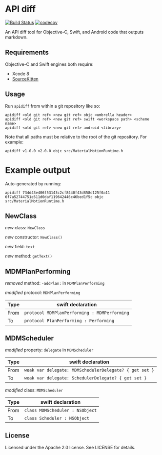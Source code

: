 # API diff

[![Build Status](https://travis-ci.org/material-motion/material-motion-apidiff.svg?branch=develop)](https://travis-ci.org/material-motion/material-motion-apidiff)
[![codecov](https://codecov.io/gh/material-motion/material-motion-apidiff/branch/develop/graph/badge.svg)](https://codecov.io/gh/material-motion/material-motion-apidiff)

An API diff tool for Objective-C, Swift, and Android code that outputs markdown.

## Requirements

Objective-C and Swift engines both require:

- Xcode 8
- [SourceKitten](https://github.com/jpsim/SourceKitten)

## Usage

Run `apidiff` from within a git repository like so:

    apidiff <old git ref> <new git ref> objc <umbrella header>
    apidiff <old git ref> <new git ref> swift <workspace path> <scheme name>
    apidiff <old git ref> <new git ref> android <library>

Note that all paths must be relative to the root of the git repository. For example:

    apidiff v1.0.0 v2.0.0 objc src/MaterialMotionRuntime.h

# Example output

Auto-generated by running:

    apidiff 734d43e406f53143c2cf8440f43d858d125f0a11 6f7a52744751e511d0daf119642446c46bed1f5c objc src/MaterialMotionRuntime.h

## NewClass

*new* class: `NewClass`

*new* constructor: `NewClass()`

*new* field: `text`

*new* method: `getText()`

## MDMPlanPerforming

*removed* method: `-addPlan:` in `MDMPlanPerforming`

*modified* protocol: `MDMPlanPerforming`

| Type | swift declaration |
|---|---|
| From | `protocol MDMPlanPerforming : MDMPerforming` |
| To | `protocol PlanPerforming : Performing` |

## MDMScheduler

*modified* property: `delegate` in `MDMScheduler`

| Type | swift declaration |
|---|---|
| From | `weak var delegate: MDMSchedulerDelegate? { get set }` |
| To | `weak var delegate: SchedulerDelegate? { get set }` |

*modified* class: `MDMScheduler`

| Type | swift declaration |
|---|---|
| From | `class MDMScheduler : NSObject` |
| To | `class Scheduler : NSObject` |

## License

Licensed under the Apache 2.0 license. See LICENSE for details.
